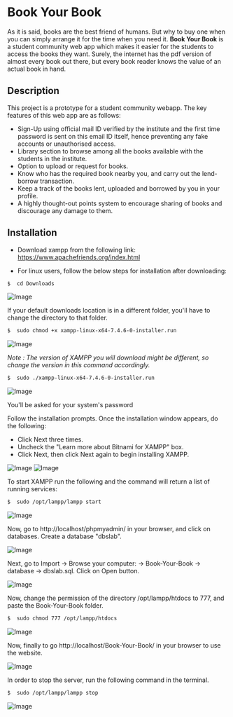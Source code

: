 # Book Your Book
As it is said, books are the best friend of humans. But why to buy one when you can simply arrange it for the time when you need it. **Book Your Book** is a student community web app which makes it easier for the students to access the books they want. Surely, the internet has the pdf version of almost every book out there, but every book reader knows the value of an actual book in hand.

## Description
This project is a prototype for a student community webapp. The key features of this web app are as follows:

* Sign-Up using official mail ID verified by the institute and the first time password is sent on this email ID itself, hence preventing any fake accounts or unauthorised access.
* Library section to browse among all the books available with the students in the institute.
* Option to upload or request for books.
* Know who has the required book nearby you, and carry out the lend-borrow transaction.
* Keep a track of the books lent, uploaded and borrowed by you in your profile.
* A highly thought-out points system to encourage sharing of books and discourage any damage to them.

## Installation

- Download xampp from the following link: https://www.apachefriends.org/index.html

- For linux users, follow the below steps for installation after downloading:

```sh
$  cd Downloads
```
![Image](https://www.wikihow.com/images/thumb/a/a5/Install-XAMPP-on-Linux-Step-5-Version-2.jpg/aid571845-v4-728px-Install-XAMPP-on-Linux-Step-5-Version-2.jpg.webp)

If your default downloads location is in a different folder, you'll have to change the directory to that folder.
```sh
$  sudo chmod +x xampp-linux-x64-7.4.6-0-installer.run
```
![Image](https://www.wikihow.com/images/thumb/3/30/Install-XAMPP-on-Linux-Step-6.jpg/aid571845-v4-728px-Install-XAMPP-on-Linux-Step-6.jpg.webp)

*Note : The version of XAMPP you will download might be different, so change the version in this command accordingly.*
```sh
$  sudo ./xampp-linux-x64-7.4.6-0-installer.run
```
![Image](https://www.wikihow.com/images/thumb/6/61/Install-XAMPP-on-Linux-Step-7.jpg/aid571845-v4-728px-Install-XAMPP-on-Linux-Step-7.jpg.webp)

You'll be asked for your system's password

Follow the installation prompts. Once the installation window appears, do the following:
- Click Next three times.
- Uncheck the "Learn more about Bitnami for XAMPP" box.
- Click Next, then click Next again to begin installing XAMPP.

![Image](https://www.wikihow.com/images/thumb/6/63/Install-XAMPP-on-Linux-Step-9.jpg/aid571845-v4-728px-Install-XAMPP-on-Linux-Step-9.jpg.webp)
![Image](https://www.wikihow.com/images/thumb/5/5c/Install-XAMPP-on-Linux-Step-11.jpg/aid571845-v4-728px-Install-XAMPP-on-Linux-Step-11.jpg.webp)

To start XAMPP run the following and the command will return a list of running services:
```sh
$  sudo /opt/lampp/lampp start
```
![Image](https://i.ibb.co/VYxCbn2/Screenshot-from-2020-06-10-16-38-09.png)

Now, go to http://localhost/phpmyadmin/ in your browser, and click on databases. Create a database "dbslab".

![Image](https://i.ibb.co/QDyfrdj/Screenshot-from-2020-06-10-16-52-59.png)

Next, go to Import -> Browse your computer: -> Book-Your-Book -> database -> dbslab.sql. Click on Open button. 

![Image](https://i.ibb.co/HqbhghS/Screenshot-from-2020-06-10-16-56-26.png)

Now, change the permission of the directory /opt/lampp/htdocs to 777, and paste the Book-Your-Book folder.
```sh
$  sudo chmod 777 /opt/lampp/htdocs
```
![Image](https://i.ibb.co/xsMTPNt/Screenshot-from-2020-06-10-17-08-03.png)

Now, finally to go http://localhost/Book-Your-Book/ in your browser to use the website.

![Image](https://i.ibb.co/NL5LSZJ/Screenshot-from-2020-06-10-17-10-16.png)

In order to stop the server, run the following command in the terminal.
```sh
$  sudo /opt/lampp/lampp stop
```
![Image](https://i.ibb.co/N3vrCnd/Screenshot-from-2020-06-10-17-11-53.png)

